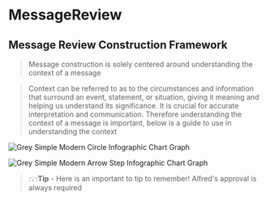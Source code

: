 # MessageReview 

**Message Review Construction Framework**
---
>Message construction is solely centered around understanding the context of a message

>Context can be referred to as to the circumstances and information that surround an event, statement, or situation, giving it meaning and helping us understand its significance.
It is crucial for accurate interpretation and communication.
Therefore understanding the context of a message is important, below is a guide to use in understanding the context

![Grey Simple Modern Circle Infographic Chart Graph](https://github.com/shotechgittest/MessageReview/assets/143107465/49614b1b-770a-4bcf-a739-7e1b8f35f942)


![Grey Simple Modern Arrow Step Infographic Chart Graph](https://github.com/shotechgittest/MessageReview/assets/143107465/306fcb9f-a0ce-431d-982f-592b4fc559ca)


>:💡:**Tip** - Here is an important to tip to remember! Alfred's approval is always required
